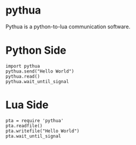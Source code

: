 # pythua
Pythua is a python-to-lua communication software.

# Python Side

    import pythua
    pythua.send("Hello World")
    pythua.read()
    pythua.wait_until_signal

# Lua Side

    pta = require 'pythua'
    pta.readfile()
    pta.writefile("Hello World")
    pta.wait_until_signal

